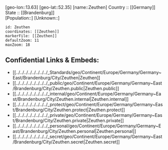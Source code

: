 ﻿---
location: [52.35,13.63] 
mapzoom: [7,12] 
mapmarker: city 
type: City
tags:
- geo/City


SpocWebEntityId: 35816
isDeleted: false
confidential: public

---
[geo-lon::13.63] 
[geo-lat::52.35] 
[name::Zeuthen] 
Country :: [[Germany]]  
State :: [[Brandenburg]]  
[Population::] 
[Unknown::] 


```leaflet
id: Zeuthen
coordinates: [[Zeuthen]] 
markerFile: [[Zeuthen]] 
defaultZoom: 11 
maxZoom: 18
```


## Confidential Links & Embeds: 
- [[../../../../../../../../_Standards/geo/Continent/Europe/Germany/Germany~East/Brandenburg/City/Zeuthen|Zeuthen]] 
- [[../../../../../../../../_public/geo/Continent/Europe/Germany/Germany~East/Brandenburg/City/Zeuthen.public|Zeuthen.public]] 
- [[../../../../../../../../_internal/geo/Continent/Europe/Germany/Germany~East/Brandenburg/City/Zeuthen.internal|Zeuthen.internal]] 
- [[../../../../../../../../_protect/geo/Continent/Europe/Germany/Germany~East/Brandenburg/City/Zeuthen.protect|Zeuthen.protect]] 
- [[../../../../../../../../_private/geo/Continent/Europe/Germany/Germany~East/Brandenburg/City/Zeuthen.private|Zeuthen.private]] 
- [[../../../../../../../../_personal/geo/Continent/Europe/Germany/Germany~East/Brandenburg/City/Zeuthen.personal|Zeuthen.personal]] 
- [[../../../../../../../../_secret/geo/Continent/Europe/Germany/Germany~East/Brandenburg/City/Zeuthen.secret|Zeuthen.secret]] 

